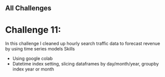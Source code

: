 ## All Challenges
# Challenge 11: 
In this challenge I cleaned up hourly search traffic data to forecast revenue by using time series models
Skills
- Using google colab
- Datetime index setting, slicing dataframes by day/month/year, groupby index year or month


